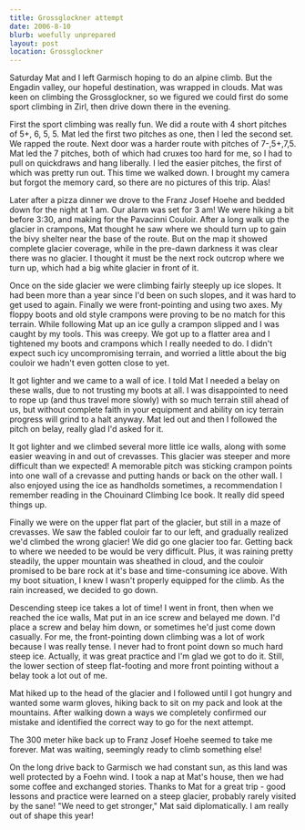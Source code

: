 ```yaml
---
title: Grossglockner attempt
date: 2006-8-10
blurb: woefully unprepared
layout: post
location: Grossglockner
---
```


Saturday Mat and I left Garmisch hoping to do an alpine climb. But the Engadin
valley, our hopeful destination, was wrapped in clouds. Mat was keen on climbing
the Grossglockner, so we figured we could first do some sport climbing in Zirl,
then drive down there in the evening.


First the sport climbing was really fun. We did a route with 4 short pitches of
5+, 6, 5, 5. Mat led the first two pitches as one, then I led the second set. We
rapped the route. Next door was a harder route with pitches of 7-,5+,7,5. Mat
led the 7 pitches, both of which had cruxes too hard for me, so I had to pull on
quickdraws and hang liberally. I led the easier pitches, the first of which was
pretty run out. This time we walked down. I brought my camera but forgot the
memory card, so there are no pictures of this trip. Alas!


Later after a pizza dinner we drove to the Franz Josef Hoehe and bedded down for
the night at 1 am. Our alarm was set for 3 am! We were hiking a bit before 3:30,
and making for the Pavacinni Couloir. After a long walk up the glacier in
crampons, Mat thought he saw where we should turn up to gain the bivy shelter
near the base of the route. But on the map it showed complete glacier coverage,
while in the pre-dawn darkness it was clear there was no glacier. I thought it
must be the next rock outcrop where we turn up, which had a big white glacier in
front of it.


Once on the side glacier we were climbing fairly steeply up ice slopes. It had
been more than a year since I'd been on such slopes, and it was hard to get used
to again. Finally we were front-pointing and using two axes. My floppy boots and
old style crampons were proving to be no match for this terrain. While following
Mat up an ice gully a crampon slipped and I was caught by my tools. This was
creepy. We got up to a flatter area and I tightened my boots and crampons which
I really needed to do. I didn't expect such icy uncompromising terrain, and
worried a little about the big couloir we hadn't even gotten close to yet.


It got lighter and we came to a wall of ice. I told Mat I needed a belay on these walls, due to not trusting my boots at all. I was disappointed to need to rope up (and thus travel more slowly) with so much terrain still ahead of us, but without complete faith in your equipment and ability on icy terrain progress will grind to a halt anyway. Mat led out and then I followed the pitch on belay, really glad I'd asked for it.


It got lighter and we climbed several more little ice walls, along with some
easier weaving in and out of crevasses. This glacier was steeper and more
difficult than we expected! A memorable pitch was sticking crampon points into
one wall of a crevasse and putting hands or back on the other wall. I also
enjoyed using the ice as handholds sometimes, a recommendation I remember
reading in the Chouinard Climbing Ice book. It really did speed things up.


Finally we were on the upper flat part of the glacier, but still in a maze of
crevasses. We saw the fabled couloir far to our left, and gradually realized
we'd climbed the wrong glacier! We did go one glacier too far. Getting back to
where we needed to be would be very difficult. Plus, it was raining pretty
steadily, the upper mountain was sheathed in cloud, and the couloir promised to
be bare rock at it's base and time-consuming ice above. With my boot situation,
I knew I wasn't properly equipped for the climb. As the rain increased, we
decided to go down.


Descending steep ice takes a lot of time! I went in front, then when we reached
the ice walls, Mat put in an ice screw and belayed me down. I'd place a screw
and belay him down, or sometimes he'd just come down casually. For me, the
front-pointing down climbing was a lot of work because I was really tense. I
never had to front point down so much hard steep ice. Actually, it was great
practice and I'm glad we got to do it. Still, the lower section of steep
flat-footing and more front pointing without a belay took a lot out of me.


Mat hiked up to the head of the glacier and I followed until I got hungry and
wanted some warm gloves, hiking back to sit on my pack and look at the
mountains. After walking down a ways we completely confirmed our mistake and
identified the correct way to go for the next attempt.


The 300 meter hike back up to Franz Josef Hoehe seemed to take me forever. Mat was waiting, seemingly ready to climb something else!


On the long drive back to Garmisch we had constant sun, as this land was well
protected by a Foehn wind. I took a nap at Mat's house, then we had some coffee
and exchanged stories. Thanks to Mat for a great trip - good lessons and
practice were learned on a steep glacier, probably rarely visited by the sane!
"We need to get stronger," Mat said diplomatically. I am really out of shape
this year!

